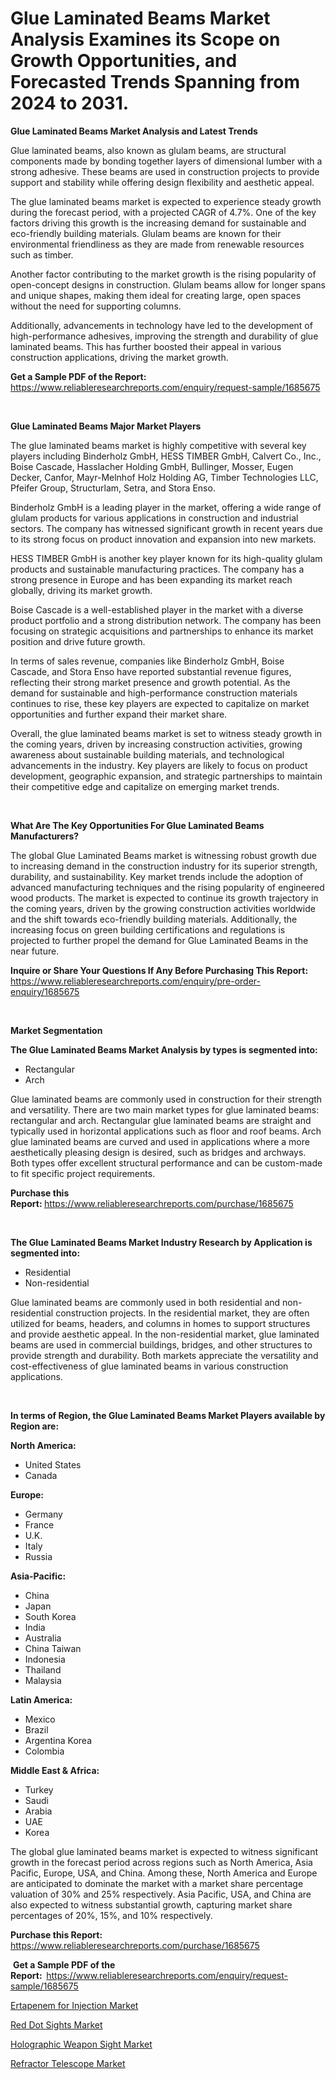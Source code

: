 <p><h1>Glue Laminated Beams Market Analysis Examines its Scope on Growth Opportunities, and Forecasted Trends Spanning from 2024 to 2031.</h1></p><p><strong>Glue Laminated Beams Market Analysis and Latest Trends</strong></p>
<p><p>Glue laminated beams, also known as glulam beams, are structural components made by bonding together layers of dimensional lumber with a strong adhesive. These beams are used in construction projects to provide support and stability while offering design flexibility and aesthetic appeal.</p><p>The glue laminated beams market is expected to experience steady growth during the forecast period, with a projected CAGR of 4.7%. One of the key factors driving this growth is the increasing demand for sustainable and eco-friendly building materials. Glulam beams are known for their environmental friendliness as they are made from renewable resources such as timber.</p><p>Another factor contributing to the market growth is the rising popularity of open-concept designs in construction. Glulam beams allow for longer spans and unique shapes, making them ideal for creating large, open spaces without the need for supporting columns.</p><p>Additionally, advancements in technology have led to the development of high-performance adhesives, improving the strength and durability of glue laminated beams. This has further boosted their appeal in various construction applications, driving the market growth.</p></p>
<p><strong>Get a Sample PDF of the Report:&nbsp;</strong> <a href="https://www.reliableresearchreports.com/enquiry/request-sample/1685675">https://www.reliableresearchreports.com/enquiry/request-sample/1685675</a></p>
<p>&nbsp;</p>
<p><strong>Glue Laminated Beams Major Market Players</strong></p>
<p><p>The glue laminated beams market is highly competitive with several key players including Binderholz GmbH, HESS TIMBER GmbH, Calvert Co., Inc., Boise Cascade, Hasslacher Holding GmbH, Bullinger, Mosser, Eugen Decker, Canfor, Mayr-Melnhof Holz Holding AG, Timber Technologies LLC, Pfeifer Group, Structurlam, Setra, and Stora Enso.</p><p>Binderholz GmbH is a leading player in the market, offering a wide range of glulam products for various applications in construction and industrial sectors. The company has witnessed significant growth in recent years due to its strong focus on product innovation and expansion into new markets.</p><p>HESS TIMBER GmbH is another key player known for its high-quality glulam products and sustainable manufacturing practices. The company has a strong presence in Europe and has been expanding its market reach globally, driving its market growth.</p><p>Boise Cascade is a well-established player in the market with a diverse product portfolio and a strong distribution network. The company has been focusing on strategic acquisitions and partnerships to enhance its market position and drive future growth.</p><p>In terms of sales revenue, companies like Binderholz GmbH, Boise Cascade, and Stora Enso have reported substantial revenue figures, reflecting their strong market presence and growth potential. As the demand for sustainable and high-performance construction materials continues to rise, these key players are expected to capitalize on market opportunities and further expand their market share.</p><p>Overall, the glue laminated beams market is set to witness steady growth in the coming years, driven by increasing construction activities, growing awareness about sustainable building materials, and technological advancements in the industry. Key players are likely to focus on product development, geographic expansion, and strategic partnerships to maintain their competitive edge and capitalize on emerging market trends.</p></p>
<p>&nbsp;</p>
<p><strong>What Are The Key Opportunities For Glue Laminated Beams Manufacturers?</strong></p>
<p><p>The global Glue Laminated Beams market is witnessing robust growth due to increasing demand in the construction industry for its superior strength, durability, and sustainability. Key market trends include the adoption of advanced manufacturing techniques and the rising popularity of engineered wood products. The market is expected to continue its growth trajectory in the coming years, driven by the growing construction activities worldwide and the shift towards eco-friendly building materials. Additionally, the increasing focus on green building certifications and regulations is projected to further propel the demand for Glue Laminated Beams in the near future.</p></p>
<p><strong>Inquire or Share Your Questions If Any Before Purchasing This Report:</strong> <a href="https://www.reliableresearchreports.com/enquiry/pre-order-enquiry/1685675">https://www.reliableresearchreports.com/enquiry/pre-order-enquiry/1685675</a></p>
<p>&nbsp;</p>
<p><strong>Market Segmentation</strong></p>
<p><strong>The Glue Laminated Beams Market Analysis by types is segmented into:</strong></p>
<p><ul><li>Rectangular</li><li>Arch</li></ul></p>
<p><p>Glue laminated beams are commonly used in construction for their strength and versatility. There are two main market types for glue laminated beams: rectangular and arch. Rectangular glue laminated beams are straight and typically used in horizontal applications such as floor and roof beams. Arch glue laminated beams are curved and used in applications where a more aesthetically pleasing design is desired, such as bridges and archways. Both types offer excellent structural performance and can be custom-made to fit specific project requirements.</p></p>
<p><strong>Purchase this Report:&nbsp;</strong><a href="https://www.reliableresearchreports.com/purchase/1685675">https://www.reliableresearchreports.com/purchase/1685675</a></p>
<p>&nbsp;</p>
<p><strong>The Glue Laminated Beams Market Industry Research by Application is segmented into:</strong></p>
<p><ul><li>Residential</li><li>Non-residential</li></ul></p>
<p><p>Glue laminated beams are commonly used in both residential and non-residential construction projects. In the residential market, they are often utilized for beams, headers, and columns in homes to support structures and provide aesthetic appeal. In the non-residential market, glue laminated beams are used in commercial buildings, bridges, and other structures to provide strength and durability. Both markets appreciate the versatility and cost-effectiveness of glue laminated beams in various construction applications.</p></p>
<p>&nbsp;</p>
<p><strong>In terms of Region, the Glue Laminated Beams Market Players available by Region are:</strong></p>
<p>
    <p> <strong> North America: </strong>
        <ul>
            <li>United States</li>
            <li>Canada</li>
        </ul>
        </p> 
    <p> <strong> Europe: </strong>
        <ul>
            <li>Germany</li>
            <li>France</li>
            <li>U.K.</li>
            <li>Italy</li>
            <li>Russia</li>
        </ul>
        </p> 
    <p> <strong> Asia-Pacific: </strong>
        <ul>
            <li>China</li>
            <li>Japan</li>
            <li>South Korea</li>
            <li>India</li>
            <li>Australia</li>
            <li>China Taiwan</li>
            <li>Indonesia</li>
            <li>Thailand</li>
            <li>Malaysia</li>
        </ul>
        </p> 
    <p> <strong> Latin America: </strong>
        <ul>
            <li>Mexico</li>
            <li>Brazil</li>
            <li>Argentina Korea</li>
            <li>Colombia</li>
        </ul>
        </p> 
    <p> <strong> Middle East & Africa: </strong>
        <ul>
            <li>Turkey</li>
            <li>Saudi</li>
            <li>Arabia</li>
            <li>UAE</li>
            <li>Korea</li>
        </ul>
    </p>
    </p>
<p><p>The global glue laminated beams market is expected to witness significant growth in the forecast period across regions such as North America, Asia Pacific, Europe, USA, and China. Among these, North America and Europe are anticipated to dominate the market with a market share percentage valuation of 30% and 25% respectively. Asia Pacific, USA, and China are also expected to witness substantial growth, capturing market share percentages of 20%, 15%, and 10% respectively.</p></p>
<p><strong>Purchase this Report: </strong><a href="https://www.reliableresearchreports.com/purchase/1685675">https://www.reliableresearchreports.com/purchase/1685675</a></p>
<p>&nbsp;<strong>Get a Sample PDF of the Report:&nbsp;&nbsp;</strong><a href="https://www.reliableresearchreports.com/enquiry/request-sample/1685675">https://www.reliableresearchreports.com/enquiry/request-sample/1685675</a></p>
<p><strong></strong></p>
<p><p><a href="https://picayune-night-cbd.notion.site/Ertapenem-for-Injection-Market-Research-Report-Forecasted-for-Period-from-2024-2031-by-Market-Typ-c14fd48a355a46f791ad57571ece3aba">Ertapenem for Injection Market</a></p><p><a href="https://view.publitas.com/reportprime-1/red-dot-sights-market-research-report-provides-critical-insights-that-can-help-shape-business-development-and-investment-strategies/">Red Dot Sights Market</a></p><p><a href="https://view.publitas.com/reportprime-1/holographic-weapon-sight-market-growth-market-trends-covid-19-impact-and-forecasts-for-period-from-2023-2030/">Holographic Weapon Sight Market</a></p><p><a href="https://view.publitas.com/reportprime-1/refractor-telescope-market-challenges-opportunities-and-growth-drivers-and-major-market-players-forecasted-for-period-from-2023-2030/">Refractor Telescope Market</a></p></p>